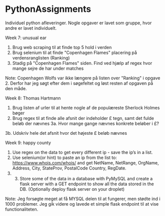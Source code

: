 # PythonAssignments
Individuel python afleveringer. Nogle opgaver er lavet som gruppe, hvor andre er lavet individuelt.

Week 7: unusual ear
  1. Brug web scraping til at finde top 5 hold i verden	
  2. Brug selenium til at finde "Copenhagen Flames" placering på verdensranglisten (Ranking)	
  3. Stadig på "Copenhagen Flames" siden. Find ved hjælp af regex hvor mange sejre de har under matches
  
  Note: Copenhagen Wolfs var ikke længere på listen over "Ranking" i opgave 2. Derfor har jeg søgt efter dem i søgefeltet og løst resten af opgaven på den måde.
 
Week 8: Thomas Hartmann
  1. Brug listen af urler til at hente nogle af de populæreste Sherlock Holmes bøger
  2. Brug regex til at finde alle afsnit der indeholder £ tegn, samt det fulde beløb der nævnes
  3a. Hvor mange gange nævnes konkrete beløber i £?
  
  3b. Udskriv hele det afsnit hvor det højeste £ beløb nævnes

Week 9: happy county
  1. Use regex on the data to get every different ip - save the ip’s in a list.
  2. Use selenium(or hint) to paste an ip from the list to: https://www.whois.com/whois/ and get NetName, NetRange, OrgName, Address, City, StateProv, PostalCode Country, RegDate.
  3. 3. Store some of the data in a database with PyMySQL and create a flask server with a GET endpoint to show all the data stored in the DB. (Optionally deploy flask server on your droplet)
  
  Note: Jeg forsøgte meget at få MYSQL delen til at fungerer, men stødte ind i 1000 problemer. Jeg gik videre og lavede et simple flask endpoint til at vise functionaliteten.
